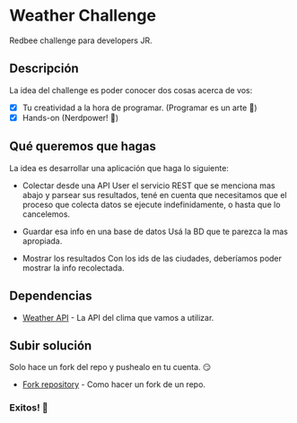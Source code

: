 # Weather Challenge
Redbee challenge para developers JR.

## Descripción
La idea del challenge es poder conocer dos cosas acerca de vos:

- [x] Tu creatividad a la hora de programar. (Programar es un arte :beers:)
- [x] Hands-on (Nerdpower! :muscle:)

## Qué queremos que hagas
La idea es desarrollar una aplicación que haga lo siguiente:

* Colectar desde una API
User el servicio REST que se menciona mas abajo y parsear sus resultados, tené en cuenta que necesitamos que el proceso que colecta datos se ejecute indefinidamente, o hasta que lo cancelemos.

* Guardar esa info en una base de datos
Usá la BD que te parezca la mas apropiada.

* Mostrar los resultados
Con los ids de las ciudades, deberíamos poder mostrar la info recolectada.

## Dependencias

* [Weather API](https://developer.yahoo.com/weather) - La API del clima que vamos a utilizar.

## Subir solución

Solo hace un fork del repo y pushealo en tu cuenta. :smirk:

* [Fork repository](https://help.github.com/articles/fork-a-repo/) - Como hacer un fork de un repo.

### Exitos! :wave:

